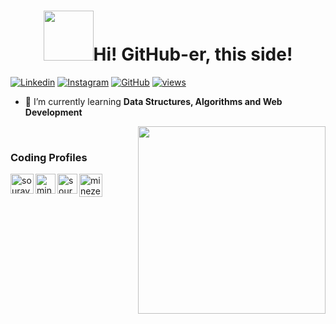 <h1 align="center"> <img src="https://i.pinimg.com/originals/8a/a4/59/8aa4595fb24b6ed585dddac4622b2445.gif" width="80">Hi! GitHub-er,  this side!</h1>

<!-- <p align="center">
<img src="https://media.giphy.com/media/27c7Jo2GU5tpCEQT0y/giphy.gif" width="300"> -->
 
[![Linkedin](https://img.shields.io/badge/-LinkedIn-blue?style=flat-square&logo=Linkedin&logoColor=white&link=https://www.linkedin.com/in/sourav-khan-695869193/)](https://www.linkedin.com/in/sourav-khan-695869193/)
[![Instagram](https://img.shields.io/badge/-Instagram-red?style=flat-square&logo=Instagram&logoColor=white&link=https://www.instagram.com/s_o_u_rav0001/)](https://www.instagram.com/s_o_u_rav0001/)
[![GitHub](https://img.shields.io/badge/-Github-%23100000.svg?&style=flat-square&logo=github&logoColor=white&link=https://www.github.com/souravkhan12/)](https://www.github.com/souravkhan12/)
[![views](https://komarev.com/ghpvc/?username=souravkhan12&label=Profile%20views&color=0e75b6&style=flat)](https://github.com/souravkhan12)
<!-- </p> -->


<!-- - 🔭 I’m currently Learning on [CodeMistic](https://codemistic.in) -->

- 🌱 I’m currently learning **Data Structures, Algorithms and Web Development**

<!-- - 📄 Know about my experiences [here](https://souravkhan12.github.io/resume.pdf) -->

<img src="https://thumbs.gfycat.com/EvilNextDevilfish-size_restricted.gif" align="right" width="300">


<br/>

### Coding Profiles

<a href="https://www.codechef.com/users/sourav_78" target="blank"><img align="left" src="https://img.icons8.com/fluency/240/000000/codechef.png" alt="sourav khan" height="32" width="37" /></a>

<a href="https://www.hackerrank.com/minezero" target="blank"><img align="left" src="https://img.icons8.com/external-tal-revivo-color-tal-revivo/96/000000/external-hackerrank-is-a-technology-company-that-focuses-on-competitive-programming-logo-color-tal-revivo.png" alt="minezero" height="32" width="32" /></a>

<!-- <a href="https://codeforces.com/profile/khan" target="blank"><img align="left" src="https://img.icons8.com/external-tal-revivo-color-tal-revivo/48/000000/external-codeforces-programming-competitions-and-contests-programming-community-logo-color-tal-revivo.png" alt="khan" height="30" width="30" /></a> -->

<a href="https://www.leetcode.com/souravkhan654" target="blank"><img align="left" src="https://img.icons8.com/external-tal-revivo-shadow-tal-revivo/96/000000/external-level-up-your-coding-skills-and-quickly-land-a-job-logo-shadow-tal-revivo.png" alt="sourav khan" height="32" width="32" /></a>

<a href="https://atcoder.jp/users/minezero" target="blank"><img align="left" src="https://img.atcoder.jp/assets/top/img/logo_bk.svg" alt="minezero" height="37" width="37" /></a>

<!-- <a href="https://auth.geeksforgeeks.org/user/souravkhan12/profile" target="blank"><img align="left" src="https://cdn.jsdelivr.net/npm/simple-icons@3.0.1/icons/geeksforgeeks.svg" alt="gantavyamalviya/profile" height="30" width="40" /></a> -->

<br/>
